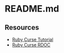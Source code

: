# README.md





## Resources

- [Ruby Curse Tutorial](https://stac47.github.io/ruby/curses/tutorial/2014/01/21/ruby-and-curses-tutorial.html)
- [Ruby Curse RDOC](https://www.rubydoc.info/gems/curses)